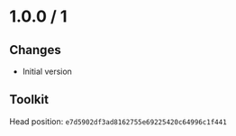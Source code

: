 # 1.0.0 / 1

## Changes

- Initial version

## Toolkit

Head position: `e7d5902df3ad8162755e69225420c64996c1f441`
